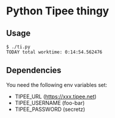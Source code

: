 # Python Tipee thingy
## Usage
```
$ ./ti.py
TODAY total worktime: 0:14:54.562476
```


## Dependencies
You need the following env variables set:
- TIPEE_URL (https://xxx.tipee.net)
- TIPEE_USERNAME (foo-bar)
- TIPEE_PASSWORD (secretz)

